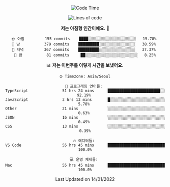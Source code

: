 <div align='center'>
 
<!--START_SECTION:waka-->
![Code Time](http://img.shields.io/badge/Code%20Time-1%2C059%20hrs%206%20mins-blue)

![Lines of code](https://img.shields.io/badge/%EC%A0%80%EB%8A%94%20%EC%97%AC%ED%83%9C%EA%B9%8C%EC%A7%80%20-59%20Thousand%20%EC%A4%84%EC%9D%98%20%EC%BD%94%EB%93%9C%EB%A5%BC%20%EC%9E%91%EC%84%B1%ED%96%88%EC%96%B4%EC%9A%94.-blue)

**저는 아침형 인간이에요. 🐤** 

```text
🌞 아침         155 commits    ████░░░░░░░░░░░░░░░░░░░░░   15.78% 
🌆 낮　         379 commits    █████████░░░░░░░░░░░░░░░░   38.59% 
🌃 저녁         367 commits    █████████░░░░░░░░░░░░░░░░   37.37% 
🌙 밤　         81 commits     ██░░░░░░░░░░░░░░░░░░░░░░░   8.25%

```


📊 **저는 이번주를 이렇게 시간을 보냈어요.** 

```text
⌚︎ Timezone: Asia/Seoul

💬 프로그래밍 언어들: 
TypeScript               51 hrs 24 mins      ███████████████████████░░   92.19% 
JavaScript               3 hrs 13 mins       █░░░░░░░░░░░░░░░░░░░░░░░░   5.78% 
Other                    21 mins             ░░░░░░░░░░░░░░░░░░░░░░░░░   0.63% 
JSON                     16 mins             ░░░░░░░░░░░░░░░░░░░░░░░░░   0.49% 
CSS                      13 mins             ░░░░░░░░░░░░░░░░░░░░░░░░░   0.39%

🔥 에디터들: 
VS Code                  55 hrs 45 mins      █████████████████████████   100.0%

💻 운영 체제들: 
Mac                      55 hrs 45 mins      █████████████████████████   100.0%

```


 Last Updated on 14/01/2022
<!--END_SECTION:waka-->
 </div>
<!---
Emewjin/Emewjin is a ✨ special ✨ repository because its `README.md` (this file) appears on your GitHub profile.
You can click the Preview link to take a look at your changes.
--->
